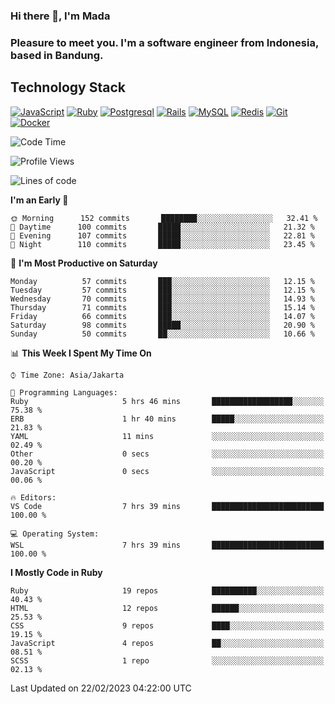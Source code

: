 ### Hi there 👋, I'm Mada
### Pleasure to meet you. I'm a software engineer from Indonesia, based in Bandung.

## Technology Stack

[![JavaScript](https://img.shields.io/badge/-JavaScript-%23F7DF1C?style=flat-square&logo=javascript&logoColor=000000&labelColor=%23F7DF1C&color=%23FFCE5A)](https://www.javascript.com/)
[![Ruby](https://img.shields.io/badge/Ruby-CC342D?style=flat-square&logo=ruby&logoColor=white)](https://www.ruby-lang.org/en/)
[![Postgresql](https://img.shields.io/badge/PostgreSQL-316192?style=flat-square&logo=postgresql&logoColor=ffffff)](https://www.postgresql.org/)
[![Rails](https://img.shields.io/badge/Ruby_on_Rails-CC0000?style=flat-square&logo=ruby-on-rails&logoColor=white)](https://rubyonrails.org/)
[![MySQL](https://img.shields.io/badge/-MySQL-4479A1?style=flat-square&logo=MySQL&logoColor=ffffff)](https://www.mysql.com/)
[![Redis](https://img.shields.io/badge/-Redis-DC382D?style=flat-square&logo=Redis&logoColor=ffffff)](https://redis.io/)
[![Git](https://img.shields.io/badge/-Git-%23F05032?style=flat-square&logo=git&logoColor=%23ffffff)](https://git-scm.com/)
[![Docker](https://img.shields.io/badge/-Docker-2496ED?style=flat-square&logo=docker&logoColor=ffffff)](https://www.docker.com/)
<!--
**madaarya/madaarya** is a ✨ _special_ ✨ repository because its `README.md` (this file) appears on your GitHub profile.

Here are some ideas to get you started:

- 🔭 I’m currently working on ...
- 🌱 I’m currently learning ...
- 👯 I’m looking to collaborate on ...
- 🤔 I’m looking for help with ...
- 💬 Ask me about ...
- 📫 How to reach me: ...
- 😄 Pronouns: ...
- ⚡ Fun fact: ...
-->
<!--START_SECTION:waka-->
![Code Time](http://img.shields.io/badge/Code%20Time-5%2C203%20hrs%2031%20mins-blue)

![Profile Views](http://img.shields.io/badge/Profile%20Views-0-blue)

![Lines of code](https://img.shields.io/badge/From%20Hello%20World%20I%27ve%20Written-18%20Million%20lines%20of%20code-blue)

**I'm an Early 🐤** 

```text
🌞 Morning      152 commits       ████████░░░░░░░░░░░░░░░░░   32.41 % 
🌆 Daytime      100 commits       █████░░░░░░░░░░░░░░░░░░░░   21.32 % 
🌃 Evening      107 commits       █████░░░░░░░░░░░░░░░░░░░░   22.81 % 
🌙 Night        110 commits       █████░░░░░░░░░░░░░░░░░░░░   23.45 % 

```
📅 **I'm Most Productive on Saturday** 

```text
Monday          57 commits       ███░░░░░░░░░░░░░░░░░░░░░░   12.15 % 
Tuesday         57 commits       ███░░░░░░░░░░░░░░░░░░░░░░   12.15 % 
Wednesday       70 commits       ███░░░░░░░░░░░░░░░░░░░░░░   14.93 % 
Thursday        71 commits       ███░░░░░░░░░░░░░░░░░░░░░░   15.14 % 
Friday          66 commits       ███░░░░░░░░░░░░░░░░░░░░░░   14.07 % 
Saturday        98 commits       █████░░░░░░░░░░░░░░░░░░░░   20.90 % 
Sunday          50 commits       ██░░░░░░░░░░░░░░░░░░░░░░░   10.66 % 

```


📊 **This Week I Spent My Time On** 

```text
⌚︎ Time Zone: Asia/Jakarta

💬 Programming Languages: 
Ruby                     5 hrs 46 mins       ██████████████████░░░░░░░   75.38 % 
ERB                      1 hr 40 mins        █████░░░░░░░░░░░░░░░░░░░░   21.83 % 
YAML                     11 mins             ░░░░░░░░░░░░░░░░░░░░░░░░░   02.49 % 
Other                    0 secs              ░░░░░░░░░░░░░░░░░░░░░░░░░   00.20 % 
JavaScript               0 secs              ░░░░░░░░░░░░░░░░░░░░░░░░░   00.06 % 

🔥 Editors: 
VS Code                  7 hrs 39 mins       █████████████████████████   100.00 % 

💻 Operating System: 
WSL                      7 hrs 39 mins       █████████████████████████   100.00 % 

```

**I Mostly Code in Ruby** 

```text
Ruby                     19 repos            ██████████░░░░░░░░░░░░░░░   40.43 % 
HTML                     12 repos            ██████░░░░░░░░░░░░░░░░░░░   25.53 % 
CSS                      9 repos             ████░░░░░░░░░░░░░░░░░░░░░   19.15 % 
JavaScript               4 repos             ██░░░░░░░░░░░░░░░░░░░░░░░   08.51 % 
SCSS                     1 repo              ░░░░░░░░░░░░░░░░░░░░░░░░░   02.13 % 

```



 Last Updated on 22/02/2023 04:22:00 UTC
<!--END_SECTION:waka-->
